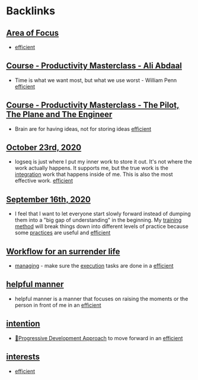 
# Backlinks
## [Area of Focus](<Area of Focus.md>)
- [efficient](<efficient.md>)

## [Course - Productivity Masterclass - Ali Abdaal](<Course - Productivity Masterclass - Ali Abdaal.md>)
- Time is what we want most, but what we use worst - William Penn [efficient](<efficient.md>)

## [Course - Productivity Masterclass - The Pilot, The Plane and The Engineer](<Course - Productivity Masterclass - The Pilot, The Plane and The Engineer.md>)
- Brain are for having ideas, not for storing ideas [efficient](<efficient.md>)

## [October 23rd, 2020](<October 23rd, 2020.md>)
- logseq is just where I put my inner work to store it out. It's not where the work actually happens. It supports me, but the true work is the [integration](<integration.md>) work that happens inside of me. This is also the most effective work. [efficient](<efficient.md>)

## [September 16th, 2020](<September 16th, 2020.md>)
-  I feel that I want to let everyone start slowly forward instead of dumping them into a "big gap of understanding" in the beginning. My [training method](<training method.md>) will break things down into different levels of practice because some [practices](<practices.md>) are useful and [efficient](<efficient.md>)

## [Workflow for an surrender life](<Workflow for an surrender life.md>)
- [managing](<managing.md>) - make sure the [execution](<execution.md>) tasks are done in a [efficient](<efficient.md>)

## [helpful manner](<helpful manner.md>)
- helpful manner is a manner that focuses on raising the moments or the person in front of me in an [efficient](<efficient.md>)

## [intention](<intention.md>)
- [🌱Progressive Development Approach](<🌱Progressive Development Approach.md>) to move forward in an [efficient](<efficient.md>)

## [interests](<interests.md>)
- [efficient](<efficient.md>)


